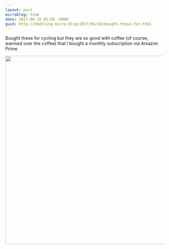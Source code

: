 ```yaml
---
layout: post
microblog: true
date: 2017-06-16 05:58 -0800
guid: http://bbohling.micro.blog/2017/06/16/bought-these-for.html
---
```

Bought these for cycling but they are so good with coffee (of course, warmed over the coffee) that I bought a monthly subscription via Amazon Prime

<img src="http://bbohling.micro.blog/uploads/2017/db787920d4.jpg" width="600" height="600" style="height: auto" />
